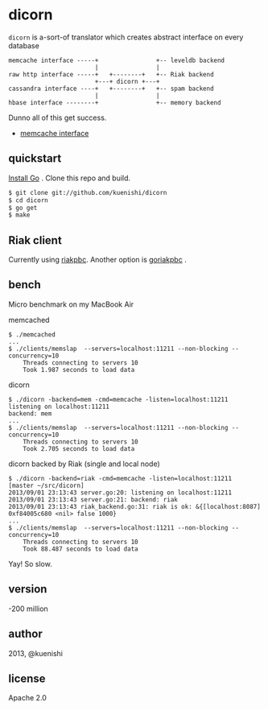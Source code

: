 # dicorn

`dicorn` is a-sort-of translator which creates abstract interface on every database


```
memcache interface -----+                +-- leveldb backend
                        |                |
raw http interface -----+   +--------+   +-- Riak backend
                        +---+ dicorn +---+
cassandra interface ----+   +--------+   +-- spam backend
                        |                |
hbase interface --------+                +-- memory backend

```

Dunno all of this get success.

- [memcache interface](https://github.com/memcached/memcached/blob/master/doc/protocol.txt)

## quickstart

[Install Go](http://golang.org/doc/install) . Clone this repo and build.

```sh
$ git clone git://github.com/kuenishi/dicorn
$ cd dicorn
$ go get
$ make
```

## Riak client

Currently using [riakpbc](https://github.com/mrb/riakpbc). Another option is [goriakpbc](https://github.com/tpjg/goriakpbc) .

## bench

Micro benchmark on my MacBook Air

memcached

```
$ ./memcached
...
$ ./clients/memslap  --servers=localhost:11211 --non-blocking --concurrency=10
	Threads connecting to servers 10
	Took 1.987 seconds to load data
```

dicorn

```
$ ./dicorn -backend=mem -cmd=memcache -listen=localhost:11211
listening on localhost:11211
backend: mem
...
$ ./clients/memslap  --servers=localhost:11211 --non-blocking --concurrency=10
	Threads connecting to servers 10
	Took 2.705 seconds to load data
```

dicorn backed by Riak (single and local node)
```
$ ./dicorn -backend=riak -cmd=memcache -listen=localhost:11211    [master ~/src/dicorn]
2013/09/01 23:13:43 server.go:20: listening on localhost:11211
2013/09/01 23:13:43 server.go:21: backend: riak
2013/09/01 23:13:43 riak_backend.go:31: riak is ok: &{[localhost:8087] 0xf84005c680 <nil> false 1000}
...
$ ./clients/memslap  --servers=localhost:11211 --non-blocking --concurrency=10
	Threads connecting to servers 10
	Took 88.487 seconds to load data
```

Yay! So slow.

## version

-200 million

## author

2013, @kuenishi

## license

Apache 2.0
